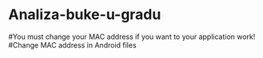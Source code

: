# Analiza-buke-u-gradu
#You must change your MAC address if you want to your application work!
#Change MAC address in Android files  

